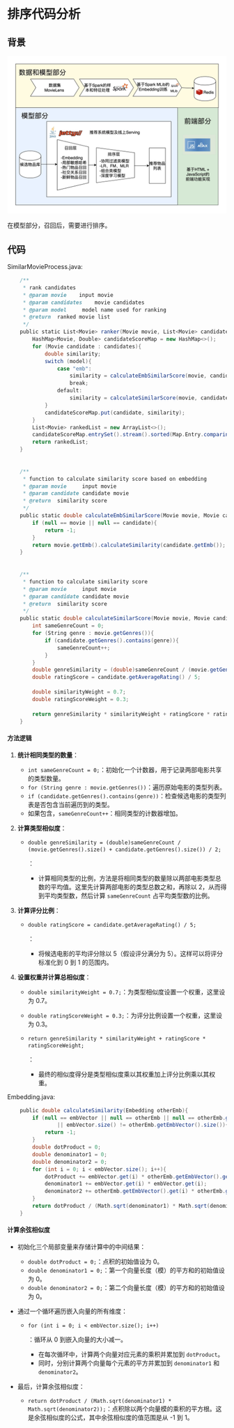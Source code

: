 # 排序代码分析



## 背景



![](Images/24.webp)

在模型部分，召回后，需要进行排序。



## 代码



SimilarMovieProcess.java:

```scala
    /**
     * rank candidates
     * @param movie    input movie
     * @param candidates    movie candidates
     * @param model     model name used for ranking
     * @return  ranked movie list
     */
    public static List<Movie> ranker(Movie movie, List<Movie> candidates, String model){
        HashMap<Movie, Double> candidateScoreMap = new HashMap<>();
        for (Movie candidate : candidates){
            double similarity;
            switch (model){
                case "emb":
                    similarity = calculateEmbSimilarScore(movie, candidate);
                    break;
                default:
                    similarity = calculateSimilarScore(movie, candidate);
            }
            candidateScoreMap.put(candidate, similarity);
        }
        List<Movie> rankedList = new ArrayList<>();
        candidateScoreMap.entrySet().stream().sorted(Map.Entry.comparingByValue(Comparator.reverseOrder())).forEach(m -> rankedList.add(m.getKey()));
        return rankedList;
    }


    /**
     * function to calculate similarity score based on embedding
     * @param movie     input movie
     * @param candidate candidate movie
     * @return  similarity score
     */
    public static double calculateEmbSimilarScore(Movie movie, Movie candidate){
        if (null == movie || null == candidate){
            return -1;
        }
        return movie.getEmb().calculateSimilarity(candidate.getEmb());
    }


    /**
     * function to calculate similarity score
     * @param movie     input movie
     * @param candidate candidate movie
     * @return  similarity score
     */
    public static double calculateSimilarScore(Movie movie, Movie candidate){
        int sameGenreCount = 0;
        for (String genre : movie.getGenres()){
            if (candidate.getGenres().contains(genre)){
                sameGenreCount++;
            }
        }
        double genreSimilarity = (double)sameGenreCount / (movie.getGenres().size() + candidate.getGenres().size()) / 2;
        double ratingScore = candidate.getAverageRating() / 5;

        double similarityWeight = 0.7;
        double ratingScoreWeight = 0.3;

        return genreSimilarity * similarityWeight + ratingScore * ratingScoreWeight;
    }
```

#### 方法逻辑

1. **统计相同类型的数量**：

   - `int sameGenreCount = 0;`：初始化一个计数器，用于记录两部电影共享的类型数量。
   - `for (String genre : movie.getGenres())`：遍历原始电影的类型列表。
   - `if (candidate.getGenres().contains(genre))`：检查候选电影的类型列表是否包含当前遍历到的类型。
   - 如果包含，`sameGenreCount++`：相同类型的计数器增加。

2. **计算类型相似度**：

   - ```
     double genreSimilarity = (double)sameGenreCount / (movie.getGenres().size() + candidate.getGenres().size()) / 2;
     ```

     ：

     - 计算相同类型的比例，方法是将相同类型的数量除以两部电影类型总数的平均值。这里先计算两部电影的类型总数之和，再除以 2，从而得到平均类型数，然后计算 `sameGenreCount` 占平均类型数的比例。

3. **计算评分比例**：

   - ```
     double ratingScore = candidate.getAverageRating() / 5;
     ```

     ：

     - 将候选电影的平均评分除以 5（假设评分满分为 5）。这样可以将评分标准化到 0 到 1 的范围内。

4. **设置权重并计算总相似度**：

   - `double similarityWeight = 0.7;`：为类型相似度设置一个权重，这里设为 0.7。

   - `double ratingScoreWeight = 0.3;`：为评分比例设置一个权重，这里设为 0.3。

   - ```
     return genreSimilarity * similarityWeight + ratingScore * ratingScoreWeight;
     ```

     ：

     - 最终的相似度得分是类型相似度乘以其权重加上评分比例乘以其权重。





Embedding.java:

```scala
    public double calculateSimilarity(Embedding otherEmb){
        if (null == embVector || null == otherEmb || null == otherEmb.getEmbVector()
                || embVector.size() != otherEmb.getEmbVector().size()){
            return -1;
        }
        double dotProduct = 0;
        double denominator1 = 0;
        double denominator2 = 0;
        for (int i = 0; i < embVector.size(); i++){
            dotProduct += embVector.get(i) * otherEmb.getEmbVector().get(i);
            denominator1 += embVector.get(i) * embVector.get(i);
            denominator2 += otherEmb.getEmbVector().get(i) * otherEmb.getEmbVector().get(i);
        }
        return dotProduct / (Math.sqrt(denominator1) * Math.sqrt(denominator2));
    }
```

#### 计算余弦相似度

- 初始化三个局部变量来存储计算中的中间结果：

  - `double dotProduct = 0;`：点积的初始值设为 0。
  - `double denominator1 = 0;`：第一个向量长度（模）的平方和的初始值设为 0。
  - `double denominator2 = 0;`：第二个向量长度（模）的平方和的初始值设为 0。

- 通过一个循环遍历嵌入向量的所有维度：

  - ```
    for (int i = 0; i < embVector.size(); i++)
    ```

    ：循环从 0 到嵌入向量的大小减一。

    - 在每次循环中，计算两个向量对应元素的乘积并累加到 `dotProduct`。
    - 同时，分别计算两个向量每个元素的平方并累加到 `denominator1` 和 `denominator2`。

- 最后，计算余弦相似度：

  - `return dotProduct / (Math.sqrt(denominator1) * Math.sqrt(denominator2));`：点积除以两个向量模的乘积的平方根。这是余弦相似度的公式，其中余弦相似度的值范围是从 -1 到 1。